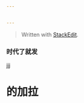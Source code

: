 ```yaml
---


---
```


<blockquote>
<p>Written with <a href="https://stackedit.io/">StackEdit</a>.</p>
</blockquote>
<h3 id="时代了就发">时代了就发</h3>
<p>jjj</p>
<h1 id="的加拉">的加拉</h1>

